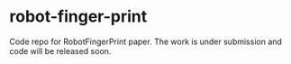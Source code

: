 # robot-finger-print
Code repo for RobotFingerPrint paper. The work is under submission and code will be released soon.
